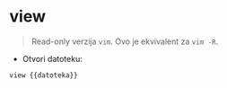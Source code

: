 # view

> Read-only verzija `vim`.
> Ovo je ekvivalent za `vim -R`.

- Otvori datoteku:

`view {{datoteka}}`
